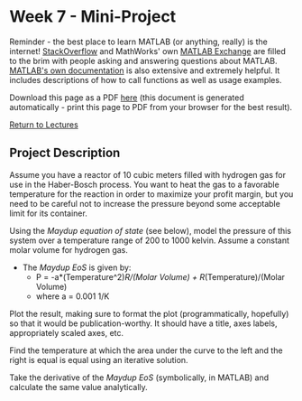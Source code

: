 # Week 7 - Mini-Project
Reminder - the best place to learn MATLAB (or anything, really) is the internet! [StackOverflow](https://stackoverflow.com) and MathWorks' own [MATLAB Exchange](https://www.mathworks.com/matlabcentral/)
are filled to the brim with people asking and answering questions about MATLAB. [MATLAB's own documentation](https://www.mathworks.com/help/matlab/) is also extensive and extremely helpful.
It includes descriptions of how to call functions as well as usage examples.

Download this page as a PDF [here](https://jacksonburns.github.io/MATLAB-Start-to-Finish/Lectures/Week-7/Week-7.pdf) (this document is generated automatically - print this page to PDF from your browser for the best result).

[Return to Lectures](https://jacksonburns.github.io/MATLAB-Start-to-Finish/Lectures/Lectures-Landing-Page)

## Project Description
Assume you have a reactor of 10 cubic meters filled with hydrogen gas for use in the Haber-Bosch process. You want to heat the gas to a favorable temperature
for the reaction in order to maximize your profit margin, but you need to be careful not to increase the pressure beyond some acceptable limit for its container.

Using the *Maydup equation of state* (see below), model the pressure of this system over a temperature range of 200 to 1000 kelvin. Assume a constant molar volume for hydrogen gas.
- The *Maydup EoS* is given by:
	- P = -a*(Temperature^2)*R/(Molar Volume) + R*(Temperature)/(Molar Volume)
	- where a = 0.001 1/K

Plot the result, making sure to format the plot (programmatically, hopefully) so that it would be publication-worthy. It should have a title, axes labels, appropriately scaled axes, etc.

Find the temperature at which the area under the curve to the left and the right is equal is equal using an iterative solution.

Take the derivative of the *Maydup EoS* (symbolically, in MATLAB) and calculate the same value analytically.

